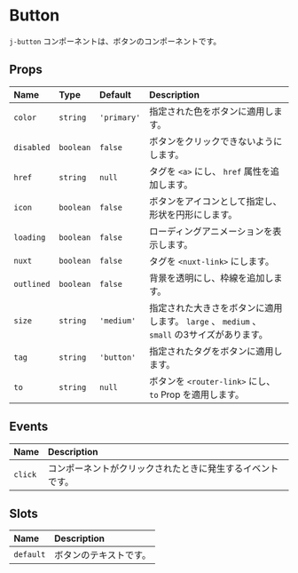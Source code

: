 # Button

`j-button` コンポーネントは、ボタンのコンポーネントです。

## Props

|Name|Type|Default|Description|
|:--|:--|:--|:--|
|`color`|`string`|`'primary'`|指定された色をボタンに適用します。|
|`disabled`|`boolean`|`false`|ボタンをクリックできないようにします。|
|`href`|`string`|`null`|タグを `<a>` にし、 `href` 属性を追加します。|
|`icon`|`boolean`|`false`|ボタンをアイコンとして指定し、形状を円形にします。|
|`loading`|`boolean`|`false`|ローディングアニメーションを表示します。|
|`nuxt`|`boolean`|`false`|タグを `<nuxt-link>` にします。|
|`outlined`|`boolean`|`false`|背景を透明にし、枠線を追加します。|
|`size`|`string`|`'medium'`|指定された大きさをボタンに適用します。 `large` 、 `medium` 、 `small` の3サイズがあります。|
|`tag`|`string`|`'button'`|指定されたタグをボタンに適用します。|
|`to`|`string`|`null`|ボタンを `<router-link>` にし、 `to` Prop を適用します。|

## Events

|Name|Description|
|:--|:--|
|`click`|コンポーネントがクリックされたときに発生するイベントです。|

## Slots

|Name|Description|
|:--|:--|
|`default`|ボタンのテキストです。|
